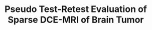 ---
authors: <span class="me">Y. Bliesener</span>, R.M. Lebel, J. Acharya, R. Frayne, K.S. Nayak
title: Pseudo Test-Retest Evaluation of Sparse DCE-MRI of Brain Tumor
type: conference
venue: International Society for Magnetic Resonance in Medicine 28th Annual Meeting, Online
year: 2020
volume: p. 11
link:
award: "ISMRM Merit Awards: Magna Cum Laude"
---